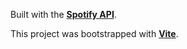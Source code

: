 Built with the **[Spotify API]([https://developer.spotify.com/documentation/web-api)**.

This project was bootstrapped with **[Vite](https://vitejs.dev/guide/](https://vitejs.dev/guide/)https://vitejs.dev/guide/)**.

